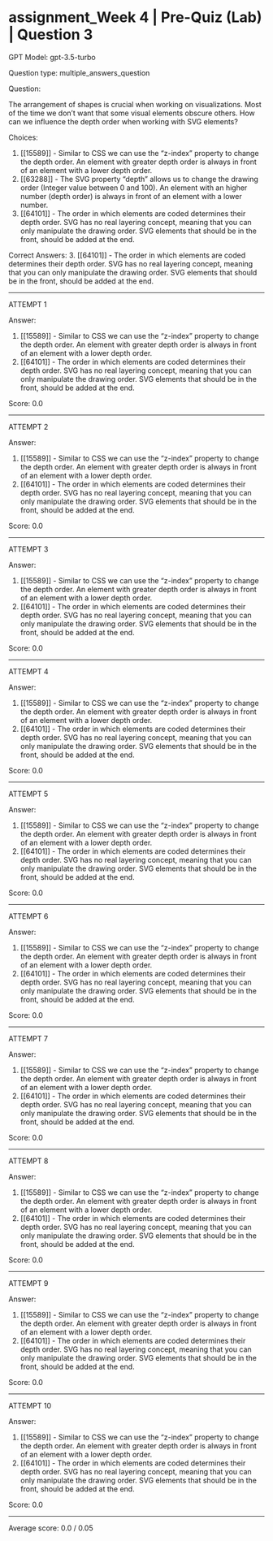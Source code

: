 # assignment_Week 4 | Pre-Quiz (Lab) | Question 3

GPT Model: gpt-3.5-turbo

Question type: multiple_answers_question

Question:
<div><span>The arrangement of shapes is crucial when working on visualizations. Most of the time we don’t want that some visual elements obscure others. How can we influence the depth order when working with SVG elements?</span></div>

Choices:
1. [[15589]] - Similar to CSS we can use the “z-index” property to change the depth order. An element with greater depth order is always in front of an element with a lower depth order.
2. [[63288]] - The SVG property “depth” allows us to change the drawing order (Integer value between 0 and 100). An element with an higher number (depth order) is always in front of an element with a lower number.
3. [[64101]] - The order in which elements are coded determines their depth order. SVG has no real layering concept, meaning that you can only manipulate the drawing order. SVG elements that should be in the front, should be added at the end.

Correct Answers:
3. [[64101]] - The order in which elements are coded determines their depth order. SVG has no real layering concept, meaning that you can only manipulate the drawing order. SVG elements that should be in the front, should be added at the end.

****************************************

ATTEMPT 1

Answer: 
1. [[15589]] - Similar to CSS we can use the “z-index” property to change the depth order. An element with greater depth order is always in front of an element with a lower depth order.
3. [[64101]] - The order in which elements are coded determines their depth order. SVG has no real layering concept, meaning that you can only manipulate the drawing order. SVG elements that should be in the front, should be added at the end.

Score: 0.0

--------------------

ATTEMPT 2

Answer:
1. [[15589]] - Similar to CSS we can use the “z-index” property to change the depth order. An element with greater depth order is always in front of an element with a lower depth order.
3. [[64101]] - The order in which elements are coded determines their depth order. SVG has no real layering concept, meaning that you can only manipulate the drawing order. SVG elements that should be in the front, should be added at the end.

Score: 0.0

--------------------

ATTEMPT 3

Answer:
1. [[15589]] - Similar to CSS we can use the “z-index” property to change the depth order. An element with greater depth order is always in front of an element with a lower depth order.
3. [[64101]] - The order in which elements are coded determines their depth order. SVG has no real layering concept, meaning that you can only manipulate the drawing order. SVG elements that should be in the front, should be added at the end.

Score: 0.0

--------------------

ATTEMPT 4

Answer:
1. [[15589]] - Similar to CSS we can use the “z-index” property to change the depth order. An element with greater depth order is always in front of an element with a lower depth order.
3. [[64101]] - The order in which elements are coded determines their depth order. SVG has no real layering concept, meaning that you can only manipulate the drawing order. SVG elements that should be in the front, should be added at the end.

Score: 0.0

--------------------

ATTEMPT 5

Answer:
1. [[15589]] - Similar to CSS we can use the “z-index” property to change the depth order. An element with greater depth order is always in front of an element with a lower depth order.
3. [[64101]] - The order in which elements are coded determines their depth order. SVG has no real layering concept, meaning that you can only manipulate the drawing order. SVG elements that should be in the front, should be added at the end.

Score: 0.0

--------------------

ATTEMPT 6

Answer:
1. [[15589]] - Similar to CSS we can use the “z-index” property to change the depth order. An element with greater depth order is always in front of an element with a lower depth order.
3. [[64101]] - The order in which elements are coded determines their depth order. SVG has no real layering concept, meaning that you can only manipulate the drawing order. SVG elements that should be in the front, should be added at the end.

Score: 0.0

--------------------

ATTEMPT 7

Answer:
1. [[15589]] - Similar to CSS we can use the “z-index” property to change the depth order. An element with greater depth order is always in front of an element with a lower depth order.
3. [[64101]] - The order in which elements are coded determines their depth order. SVG has no real layering concept, meaning that you can only manipulate the drawing order. SVG elements that should be in the front, should be added at the end.

Score: 0.0

--------------------

ATTEMPT 8

Answer:
1. [[15589]] - Similar to CSS we can use the “z-index” property to change the depth order. An element with greater depth order is always in front of an element with a lower depth order.
3. [[64101]] - The order in which elements are coded determines their depth order. SVG has no real layering concept, meaning that you can only manipulate the drawing order. SVG elements that should be in the front, should be added at the end.

Score: 0.0

--------------------

ATTEMPT 9

Answer:
1. [[15589]] - Similar to CSS we can use the “z-index” property to change the depth order. An element with greater depth order is always in front of an element with a lower depth order.
3. [[64101]] - The order in which elements are coded determines their depth order. SVG has no real layering concept, meaning that you can only manipulate the drawing order. SVG elements that should be in the front, should be added at the end.

Score: 0.0

--------------------

ATTEMPT 10

Answer:
1. [[15589]] - Similar to CSS we can use the “z-index” property to change the depth order. An element with greater depth order is always in front of an element with a lower depth order.
3. [[64101]] - The order in which elements are coded determines their depth order. SVG has no real layering concept, meaning that you can only manipulate the drawing order. SVG elements that should be in the front, should be added at the end.

Score: 0.0

--------------------

Average score: 0.0 / 0.05
